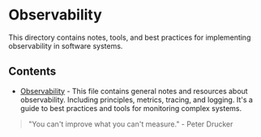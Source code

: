 # Observability

This directory contains notes, tools, and best practices for implementing observability in software systems.

## Contents

-   [Observability](observability.md) - This file contains general notes and resources about observability. Including principles, metrics, tracing, and logging. It's a guide to best practices and tools for monitoring complex systems.

> "You can't improve what you can't measure." - Peter Drucker